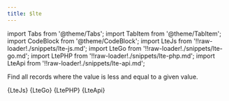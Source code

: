 ```yaml
---
title: $lte
---
```


import Tabs from '@theme/Tabs';
import TabItem from '@theme/TabItem';
import CodeBlock from '@theme/CodeBlock';
import LteJs from '!!raw-loader!./snippets/lte-js.md';
import LteGo from '!!raw-loader!./snippets/lte-go.md';
import LtePHP from '!!raw-loader!./snippets/lte-php.md';
import LteApi from '!!raw-loader!./snippets/lte-api.md';

Find all records where the value is less and equal to a given value.

<Tabs>
  <TabItem value="javascript" label="Javascript" default>
    <CodeBlock className="language-jsx">
      {LteJs}
    </CodeBlock>
  </TabItem>
  <TabItem value="go" label="Go" default>
    <CodeBlock className="language-jsx">
      {LteGo}
    </CodeBlock>
  </TabItem>
  <TabItem value="php" label="PHP" default>
    <CodeBlock className="language-jsx">
      {LtePHP}
    </CodeBlock>
  </TabItem>
  <TabItem value="API" label="API">
    <CodeBlock className="language-jsx" title="[GET]">
      {LteApi}
    </CodeBlock>
  </TabItem>
</Tabs>
